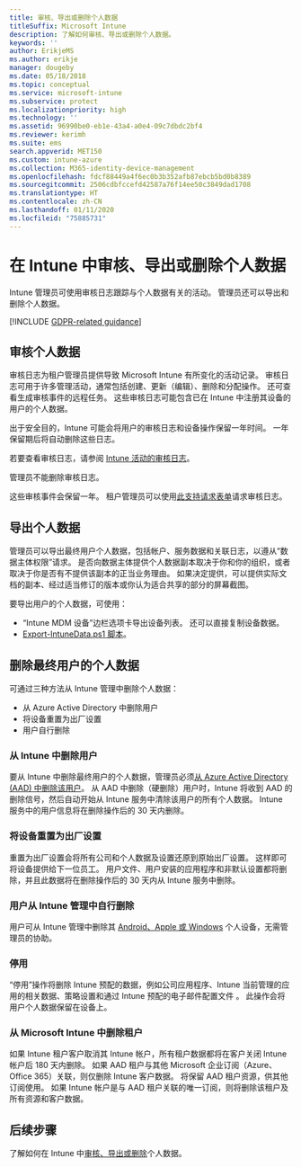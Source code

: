 ```yaml
---
title: 审核、导出或删除个人数据
titleSuffix: Microsoft Intune
description: 了解如何审核、导出或删除个人数据。
keywords: ''
author: ErikjeMS
ms.author: erikje
manager: dougeby
ms.date: 05/18/2018
ms.topic: conceptual
ms.service: microsoft-intune
ms.subservice: protect
ms.localizationpriority: high
ms.technology: ''
ms.assetid: 96990be0-eb1e-43a4-a0e4-09c7dbdc2bf4
ms.reviewer: kerimh
ms.suite: ems
search.appverid: MET150
ms.custom: intune-azure
ms.collection: M365-identity-device-management
ms.openlocfilehash: fdcf88449a4f6ec0b3b352afb87ebcb5bd0b8389
ms.sourcegitcommit: 2506cdbfccefd42587a76f14ee50c3849dad1708
ms.translationtype: HT
ms.contentlocale: zh-CN
ms.lasthandoff: 01/11/2020
ms.locfileid: "75885731"
---
```

# <a name="audit-export-or-delete-personal-data-in-intune"></a>在 Intune 中审核、导出或删除个人数据

Intune 管理员可使用审核日志跟踪与个人数据有关的活动。 管理员还可以导出和删除个人数据。

[!INCLUDE [GDPR-related guidance](../includes/gdpr-intro-sentence.md)]

## <a name="audit-personal-data"></a>审核个人数据

审核日志为租户管理员提供导致 Microsoft Intune 有所变化的活动记录。 审核日志可用于许多管理活动，通常包括创建、更新（编辑）、删除和分配操作。 还可查看生成审核事件的远程任务。 这些审核日志可能包含已在 Intune 中注册其设备的用户的个人数据。  

出于安全目的，Intune 可能会将用户的审核日志和设备操作保留一年时间。 一年保留期后将自动删除这些日志。

若要查看审核日志，请参阅 [Intune 活动的审核日志](../fundamentals/monitor-audit-logs.md)。 

管理员不能删除审核日志。

这些审核事件会保留一年。 租户管理员可以使用[此支持请求表单](https://privacy.microsoft.com/en-US/privacy-questions?)请求审核日志。

## <a name="export-personal-data"></a>导出个人数据

管理员可以导出最终用户个人数据，包括帐户、服务数据和关联日志，以遵从“数据主体权限”请求。 是否向数据主体提供个人数据副本取决于你和你的组织，或者取决于你是否有不提供该副本的正当业务理由。 如果决定提供，可以提供实际文档的副本、经过适当修订的版本或你认为适合共享的部分的屏幕截图。

要导出用户的个人数据，可使用： 
- “Intune MDM 设备”边栏选项卡导出设备列表。 还可以直接复制设备数据。
- [Export-IntuneData.ps1 脚本](https://aka.ms/intunedataexport)。

## <a name="delete-end-user-personal-data"></a>删除最终用户的个人数据

可通过三种方法从 Intune 管理中删除个人数据：
- 从 Azure Active Directory 中删除用户
- 将设备重置为出厂设置
- 用户自行删除

### <a name="delete-a-user-from-intune"></a>从 Intune 中删除用户

要从 Intune 中删除最终用户的个人数据，管理员必须[从 Azure Active Directory (AAD) 中删除该用户](https://docs.microsoft.com/azure/active-directory/fundamentals/add-users-azure-active-directory#delete-a-user)。 从 AAD 中删除（硬删除）用户时，Intune 将收到 AAD 的删除信号，然后自动开始从 Intune 服务中清除该用户的所有个人数据。 Intune 服务中的用户信息将在删除操作后的 30 天内删除。

### <a name="reset-device-to-factory-settings"></a>将设备重置为出厂设置
重置为出厂设置会将所有公司和个人数据及设置还原到原始出厂设置。 这样即可将设备提供给下一位员工。 用户文件、用户安装的应用程序和非默认设置都将删除，并且此数据将在删除操作后的 30 天内从 Intune 服务中删除。

### <a name="user-self-removal-from-intune-management"></a>用户从 Intune 管理中自行删除
用户可从 Intune 管理中删除其 [Android、Apple 或 Windows](https://docs.microsoft.com/intune-user-help/unenroll-your-device-from-intune-android) 个人设备，无需管理员的协助。   

### <a name="retire"></a>停用
“停用”操作将删除 Intune 预配的数据，例如公司应用程序、Intune 当前管理的应用的相关数据、策略设置和通过 Intune 预配的电子邮件配置文件  。 此操作会将用户个人数据保留在设备上。

### <a name="delete-a-tenant-from-microsoft-intune"></a>从 Microsoft Intune 中删除租户

如果 Intune 租户客户取消其 Intune 帐户，所有租户数据都将在客户关闭 Intune 帐户后 180 天内删除。 如果 AAD 租户与其他 Microsoft 企业订阅（Azure、Office 365）关联，则仅删除 Intune 客户数据。 将保留 AAD 租户资源，供其他订阅使用。 如果 Intune 帐户是与 AAD 租户关联的唯一订阅，则将删除该租户及所有资源和客户数据。

## <a name="next-steps"></a>后续步骤

了解如何在 Intune 中[审核、导出或删除](privacy-data-audit-export-delete.md)个人数据。
